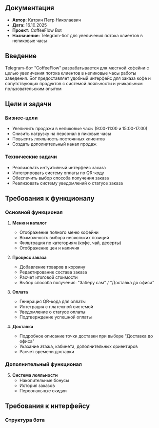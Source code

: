 ## Документация
- **Автор:** Катрич Петр Николаевич
- **Дата:** 16.10.2025
- **Проект:** CoffeeFlow Bot
- **Назначение:** Telegram-бот для увеличения потока клиентов в непиковые часы

## Введение

Telegram-бот "CoffeeFlow" разрабатывается для местной кофейни с целью увеличения потока клиентов в непиковые часы работы заведения. Бот предоставляет удобный интерфейс для заказа кофе и сопутствующих продуктов с системой лояльности и уникальным пользовательским опытом

## Цели и задачи

### Бизнес-цели
- Увеличить продажи в непиковые часы (9:00-11:00 и 15:00-17:00)
- Снизить нагрузку на персонал в пиковые часы
- Повысить лояльность постоянных клиентов
- Создать дополнительный канал продаж

### Технические задачи
- Реализовать интуитивный интерфейс заказа
- Интегрировать систему оплаты по QR-коду
- Обеспечить выбор способа получения заказа
- Реализовать систему уведомлений о статусе заказа

## Требования к функционалу

### Основной функционал
1. **Меню и каталог**
   - Отображение полного меню кофейни
   - Возможность выбора нескольких позиций
   - Фильтрация по категориям (кофе, чай, десерты)
   - Отображение цен и наличия

2. **Процесс заказа**
   - Добавление товаров в корзину
   - Редактирование состава заказа
   - Расчет итоговой стоимости
   - Выбор способа получения: "Заберу сам" / "Доставка до офиса"

3. **Оплата**
   - Генерация QR-кода для оплаты
   - Интеграция с платежной системой
   - Уведомление о статусе оплаты
   - Подтверждение успешной оплаты

4. **Доставка**
   - Подробное описание точки доставки при выборе "Доставка до офиса"
   - Указание этажа, кабинета, дополнительных ориентиров
   - Расчет времени доставки

### Дополнительный функционал
5. **Система лояльности**
   - Накопительные бонусы
   - История заказов
   - Персональные скидки

## Требования к интерфейсу

### Структура бота
